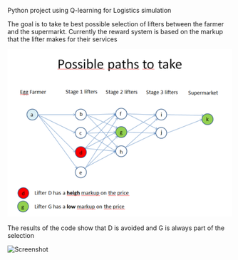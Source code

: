 Python project using Q-learning for Logistics simulation
 
The goal is to take te best possible selection of lifters between the farmer and the supermarkt. Currently the reward system is based on the markup that the lifter makes for their services

![Screenshot](https://github.com/fuzzballb/python-Qlearning-Logistics/blob/master/Screenshot.PNG)

The results of the code show that D is avoided and G is always part of the selection

![Screenshot](https://github.com/fuzzballb/python-Qlearning-Logistics/blob/master/Screenshot2.PNG)
